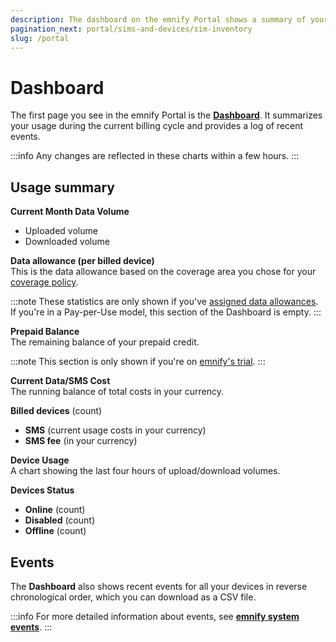 ```yaml
---
description: The dashboard on the emnify Portal shows a summary of your usage for the current billing cycle
pagination_next: portal/sims-and-devices/sim-inventory
slug: /portal
---
```


# Dashboard

<!-- markdownlint-disable MD036 -->

The first page you see in the emnify Portal is the [**Dashboard**](https://portal.emnify.com/).
It summarizes your usage during the current billing cycle and provides a log of recent events.

:::info
Any changes are reflected in these charts within a few hours.
:::

## Usage summary

**Current Month Data Volume**

- Uploaded volume
- Downloaded volume

**Data allowance (per billed device)**  
This is the data allowance based on the coverage area you chose for your [coverage policy](/portal/device-policies#coverage-policies).

:::note
These statistics are only shown if you've [assigned data allowances](/how-tos/data-allowances).
If you're in a Pay-per-Use model, this section of the Dashboard is empty.
:::

**Prepaid Balance**  
The remaining balance of your prepaid credit.

:::note
This section is only shown if you're on [emnify's trial](/quickstart#emnifys-trial).
:::

**Current Data/SMS Cost**  
The running balance of total costs in your currency.

**Billed devices** (count)

- **SMS** (current usage costs in your currency)
- **SMS fee** (in your currency)

**Device Usage**  
A chart showing the last four hours of upload/download volumes.

**Devices Status**

- **Online** (count)
- **Disabled** (count)
- **Offline** (count)

## Events

The **Dashboard** also shows recent events for all your devices in reverse chronological order, which you can download as a CSV file.

:::info
For more detailed information about events, see [**emnify system events**](/system-events).
:::
